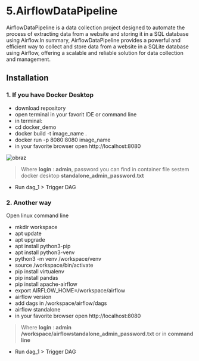 # 5.AirflowDataPipeline

AirflowDataPipeline is a data collection project designed to automate the process of extracting data from a website and storing it in a SQL database using Airflow.In summary, AirflowDataPipeline provides a powerful and efficient way to collect and store data from a website in a SQLite database using Airflow, offering a scalable and reliable solution for data collection and management.

## Installation

 ### 1. If you have Docker Desktop

- download repository
- open terminal in your favorit IDE or command line
- in terminal: 
- cd docker_demo
- docker build -t image_name .
- docker run -p 8080:8080 image_name
- in your favorite browser open http://localhost:8080

![obraz](https://user-images.githubusercontent.com/105165580/231084365-b277fb66-3795-4857-b307-d4cc3fa33ab4.png)
> Where **login** : **admin**, password you can find in container file sestem  docker desktop **standalone_admin_password.txt**
- Run dag_1 > Trigger DAG


### 2. Another way
Open linux command line
- mkdir workspace
- apt update
- apt upgrade
- apt install python3-pip
- apt install python3-venv
- python3 -m venv  /workspace/venv
- source  /workspace/bin/activate
- pip install virtualenv
- pip install pandas
- pip install apache-airflow
- export AIRFLOW_HOME=/workspace/airflow
- airflow version
- add dags in /workspace/airflow/dags
- airflow standalone
- in your favorite browser open http://localhost:8080
> Where **login** : **admin** **/workspace/airflowstandalone_admin_password.txt** or in **command line**
- Run dag_1 > Trigger DAG

